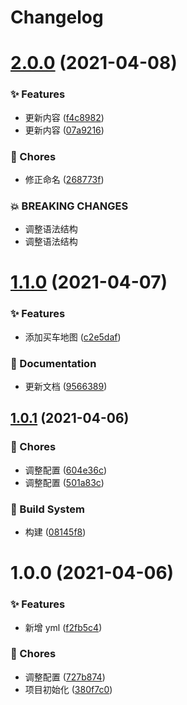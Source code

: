 # Changelog

# [2.0.0](https://github.com/wuzihan98/user-journey-map-template/compare/v1.1.0...v2.0.0) (2021-04-08)


### ✨ Features

* 更新内容 ([f4c8982](https://github.com/wuzihan98/user-journey-map-template/commit/f4c8982))
* 更新内容 ([07a9216](https://github.com/wuzihan98/user-journey-map-template/commit/07a9216))


### 🎫 Chores

* 修正命名 ([268773f](https://github.com/wuzihan98/user-journey-map-template/commit/268773f))


### 💥 BREAKING CHANGES

* 调整语法结构
* 调整语法结构

# [1.1.0](https://github.com/wuzihan98/user-journey-map-template/compare/v1.0.1...v1.1.0) (2021-04-07)


### ✨ Features

* 添加买车地图 ([c2e5daf](https://github.com/wuzihan98/user-journey-map-template/commit/c2e5daf))


### 📝 Documentation

* 更新文档 ([9566389](https://github.com/wuzihan98/user-journey-map-template/commit/9566389))

## [1.0.1](https://github.com/wuzihan98/user-journey-map-template/compare/v1.0.0...v1.0.1) (2021-04-06)


### 🎫 Chores

* 调整配置 ([604e36c](https://github.com/wuzihan98/user-journey-map-template/commit/604e36c))
* 调整配置 ([501a83c](https://github.com/wuzihan98/user-journey-map-template/commit/501a83c))


### 👷 Build System

* 构建 ([08145f8](https://github.com/wuzihan98/user-journey-map-template/commit/08145f8))

# 1.0.0 (2021-04-06)


### ✨ Features

* 新增 yml ([f2fb5c4](https://github.com/wuzihan98/user-journey-map-template/commit/f2fb5c4))


### 🎫 Chores

* 调整配置 ([727b874](https://github.com/wuzihan98/user-journey-map-template/commit/727b874))
* 项目初始化 ([380f7c0](https://github.com/wuzihan98/user-journey-map-template/commit/380f7c0))
